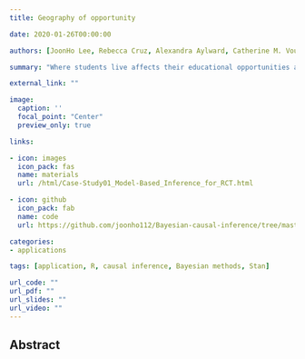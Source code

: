 ```yaml
---
title: Geography of opportunity

date: 2020-01-26T00:00:00

authors: [JoonHo Lee, Rebecca Cruz, Alexandra Aylward, Catherine M. Voulgarides]

summary: "Where students live affects their educational opportunities and life outcomes"

external_link: ""

image:
  caption: ''
  focal_point: "Center"
  preview_only: true

links:

- icon: images
  icon_pack: fas
  name: materials
  url: /html/Case-Study01_Model-Based_Inference_for_RCT.html

- icon: github
  icon_pack: fab
  name: code
  url: https://github.com/joonho112/Bayesian-causal-inference/tree/master

categories:
- applications

tags: [application, R, causal inference, Bayesian methods, Stan]

url_code: ""
url_pdf: ""
url_slides: ""
url_video: ""
---
```


## Abstract 







